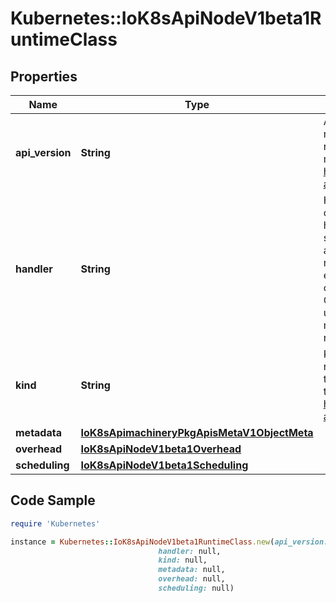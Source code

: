 # Kubernetes::IoK8sApiNodeV1beta1RuntimeClass

## Properties

Name | Type | Description | Notes
------------ | ------------- | ------------- | -------------
**api_version** | **String** | APIVersion defines the versioned schema of this representation of an object. Servers should convert recognized schemas to the latest internal value, and may reject unrecognized values. More info: https://git.k8s.io/community/contributors/devel/sig-architecture/api-conventions.md#resources | [optional] 
**handler** | **String** | Handler specifies the underlying runtime and configuration that the CRI implementation will use to handle pods of this class. The possible values are specific to the node &amp; CRI configuration.  It is assumed that all handlers are available on every node, and handlers of the same name are equivalent on every node. For example, a handler called \&quot;runc\&quot; might specify that the runc OCI runtime (using native Linux containers) will be used to run the containers in a pod. The Handler must conform to the DNS Label (RFC 1123) requirements, and is immutable. | 
**kind** | **String** | Kind is a string value representing the REST resource this object represents. Servers may infer this from the endpoint the client submits requests to. Cannot be updated. In CamelCase. More info: https://git.k8s.io/community/contributors/devel/sig-architecture/api-conventions.md#types-kinds | [optional] 
**metadata** | [**IoK8sApimachineryPkgApisMetaV1ObjectMeta**](IoK8sApimachineryPkgApisMetaV1ObjectMeta.md) |  | [optional] 
**overhead** | [**IoK8sApiNodeV1beta1Overhead**](IoK8sApiNodeV1beta1Overhead.md) |  | [optional] 
**scheduling** | [**IoK8sApiNodeV1beta1Scheduling**](IoK8sApiNodeV1beta1Scheduling.md) |  | [optional] 

## Code Sample

```ruby
require 'Kubernetes'

instance = Kubernetes::IoK8sApiNodeV1beta1RuntimeClass.new(api_version: null,
                                 handler: null,
                                 kind: null,
                                 metadata: null,
                                 overhead: null,
                                 scheduling: null)
```


